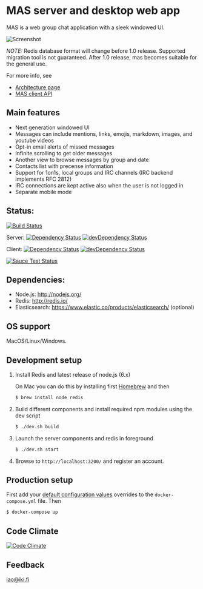 MAS server and desktop web app
==============================

MAS is a web group chat application with a sleek windowed UI.

![Screenshot](http://i.imgur.com/dlagvoY.gif)

*NOTE:* Redis database format will change before 1.0 release. Supported migration tool is not guaranteed. After 1.0 release, mas becomes suitable for the general use.

For more info, see

- [Architecture page](https://github.com/ilkkao/mas/wiki)
- [MAS client API](https://github.com/ilkkao/mas/blob/master/doc/MAS-client-API.md)

## Main features

- Next generation windowed UI
- Messages can include mentions, links, emojis, markdown, images, and youtube videos
- Opt-in email alerts of missed messages
- Infinite scrolling to get older messages
- Another view to browse messages by group and date
- Contacts list with precense information
- Support for 1on1s, local groups and IRC channels (IRC backend implements RFC 2812)
- IRC connections are kept active also when the user is not logged in
- Separate mobile mode

## Status:

[![Build Status](https://secure.travis-ci.org/ilkkao/mas.png)](http://travis-ci.org/ilkkao/mas)

Server: [![Dependency Status](https://david-dm.org/ilkkao/mas.svg?style=flat&path=server)](https://david-dm.org/ilkkao/mas?path=server) [![devDependency Status](https://david-dm.org/ilkkao/mas/dev-status.svg?style=flat&path=server)](https://david-dm.org/ilkkao/mas?path=server#info=devDependencies)

Client: [![Dependency Status](https://david-dm.org/ilkkao/mas.svg?style=flat&path=client)](https://david-dm.org/ilkkao/mas?path=client) [![devDependency Status](https://david-dm.org/ilkkao/mas/dev-status.svg?style=flat&path=client)](https://david-dm.org/ilkkao/mas?path=client#info=devDependencies)

[![Sauce Test Status](https://saucelabs.com/browser-matrix/mas-ci.svg)](https://saucelabs.com/u/mas-ci)

## Dependencies:

- Node.js: http://nodejs.org/
- Redis: http://redis.io/
- Elasticsearch: https://www.elastic.co/products/elasticsearch/ (optional)

## OS support

MacOS/Linux/Windows.

## Development setup

1. Install Redis and latest release of node.js (6.x)

   On Mac you can do this by installing first [Homebrew](http://brew.sh/) and then

   ```bash
   $ brew install node redis
   ```

2. Build different components and install required npm modules using the dev script

   ```bash
   $ ./dev.sh build
   ```

3. Launch the server components and redis in foreground

   ```bash
   $ ./dev.sh start
   ```

4. Browse to ```http://localhost:3200/``` and register an account.

## Production setup

First add your [default configuration values](https://github.com/ilkkao/mas/blob/master/server/mas.conf.default) overrides
to the `docker-compose.yml` file. Then

   ```bash
   $ docker-compose up
   ```

## Code Climate

[![Code Climate](https://codeclimate.com/github/ilkkao/mas/badges/gpa.svg)](https://codeclimate.com/github/ilkkao/mas)

## Feedback

iao@iki.fi

[meetandspeak.com]: http://meetandspeak.com/
